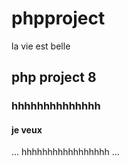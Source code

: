 # phpproject
la vie est belle
## php project 8
### hhhhhhhhhhhhhh
#### je veux
...
hhhhhhhhhhhhhhhhh
...
